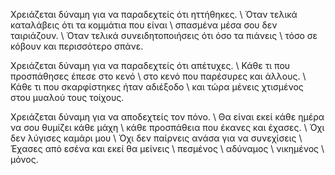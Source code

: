 Χρειάζεται δύναμη για να παραδεχτείς ότι ηττήθηκες. \\
Όταν τελικά καταλάβεις ότι τα κομμάτια που είναι \\
σπασμένα μέσα σου δεν ταιριάζουν. \\
Όταν τελικά συνειδητοποιήσεις ότι όσο τα πιάνεις \\
τόσο σε κόβουν και περισσότερο σπάνε. 

Χρειάζεται δύναμη για να παραδεχτείς ότι απέτυχες. \\
Κάθε τι που προσπάθησες έπεσε στο κενό \\
στο κενό που παρέσυρες και άλλους. \\
Κάθε τι που σκαρφίστηκες ήταν αδιέξοδο \\
και τώρα μένεις χτισμένος στου μυαλού τους τοίχους.

Χρειάζεται δύναμη για να αποδεχτείς τον πόνο. \\
Θα είναι εκεί κάθε ημέρα να σου θυμίζει κάθε μάχη \\
κάθε προσπάθεια που έκανες και έχασες. \\
Όχι δεν λύγισες καμάρι μου \\
Όχι δεν παίρνεις ανάσα για να συνεχίσεις \\
Έχασες από εσένα και εκεί θα μείνεις \\
πεσμένος \\
αδύναμος \\
νικημένος \\
μόνος.

